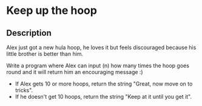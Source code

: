 # Keep up the hoop

## Description

Alex just got a new hula hoop, he loves it but feels discouraged because his little brother is better than him.

Write a program where Alex can input (n) how many times the hoop goes round and it will return him an encouraging message :)

* If Alex gets 10 or more hoops, return the string "Great, now move on to tricks".
* If he doesn't get 10 hoops, return the string "Keep at it until you get it".